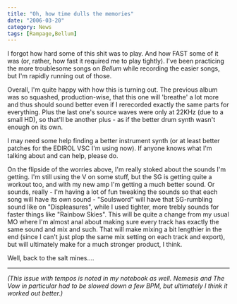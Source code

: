 ```yaml
---
title: "Oh, how time dulls the memories"
date: "2006-03-20"
category: News
tags: [Rampage,Bellum]
---
```


I forgot how hard some of this shit was to play. And how FAST some of it was (or, rather, how fast it required me to play tightly). I've been practicing the more troublesome songs on *Bellum* while recording the easier songs, but I'm rapidly running out of those.

Overall, I'm quite happy with how this is turning out. The previous album was so squashed, production-wise, that this one will 'breathe' a lot more and thus should sound better even if I rerecorded exactly the same parts for everything. Plus the last one's source waves were only at 22KHz (due to a small HD), so that'll be another plus - as if the better drum synth wasn't enough on its own.

I may need some help finding a better instrument synth (or at least better patches for the EDIROL VSC I'm using now). If anyone knows what I'm talking about and can help, please do.

On the flipside of the worries above, I'm really stoked about the sounds I'm getting. I'm still using the V on some stuff, but the SG is getting quite a workout too, and with my new amp I'm getting a much better sound. Or sounds, really - I'm having a lot of fun tweaking the sounds so that each song will have its own sound - "Soulsword" will have that SG-rumbling sound like on "Displeasures", while I used tighter, more trebly sounds for faster things like "Rainbow Skies". This will be quite a change from my usual MO where I'm almost anal about making sure every track has exactly the same sound and mix and such. That will make mixing a bit lengthier in the end (since I can't just plop the same mix setting on each track and export), but will ultimately make for a much stronger product, I think.

Well, back to the salt mines....

***

*(This issue with tempos is noted in my notebook as well. Nemesis and The Vow in particular had to be slowed down a few BPM, but ultimately I think it worked out better.)*
